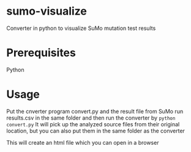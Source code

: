 # sumo-visualize
Converter in python to visualize SuMo mutation test results

# Prerequisites
Python

# Usage
Put the cnverter program convert.py and the result file from SuMo run results.csv in the same folder and then run the converter by `python convert.py`
It will pick up the analyzed source files from their original location, but you can also put them in the same folder as the converter

This will create an html file which you can open in a browser
